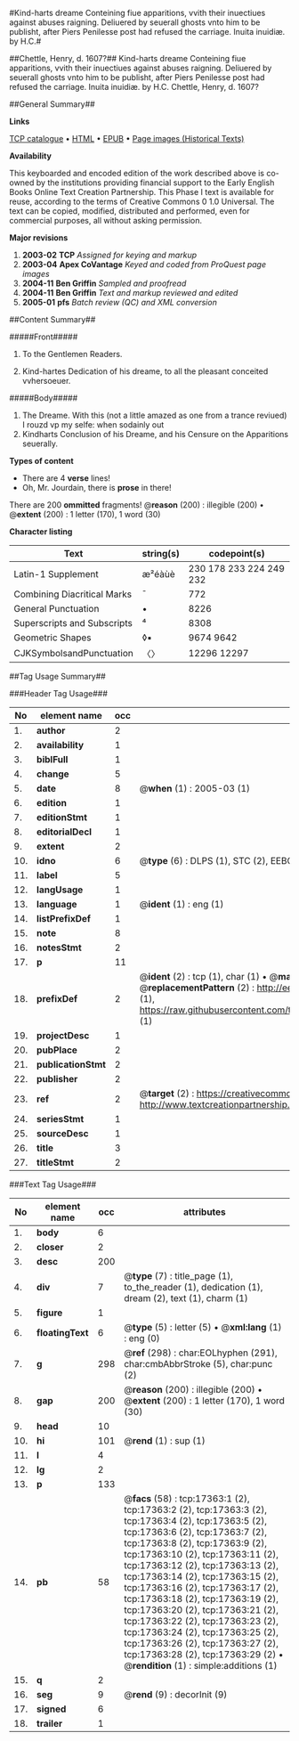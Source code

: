 #Kind-harts dreame Conteining fiue apparitions, vvith their inuectiues against abuses raigning. Deliuered by seuerall ghosts vnto him to be publisht, after Piers Penilesse post had refused the carriage. Inuita inuidiæ. by H.C.#

##Chettle, Henry, d. 1607?##
Kind-harts dreame Conteining fiue apparitions, vvith their inuectiues against abuses raigning. Deliuered by seuerall ghosts vnto him to be publisht, after Piers Penilesse post had refused the carriage. Inuita inuidiæ. by H.C.
Chettle, Henry, d. 1607?

##General Summary##

**Links**

[TCP catalogue](http://www.ota.ox.ac.uk/tcp/)  • 
[HTML](http://tei.it.ox.ac.uk/tcp/Texts-HTML/free/A18/A18595.html)  • 
[EPUB](http://tei.it.ox.ac.uk/tcp/Texts-EPUB/free/A18/A18595.epub) • 
[Page images (Historical Texts)](https://data.historicaltexts.jisc.ac.uk/view?pubId=eebo-99852060e&pageId=eebo-99852060e-17363-1)

**Availability**

This keyboarded and encoded edition of the
	       work described above is co-owned by the institutions
	       providing financial support to the Early English Books
	       Online Text Creation Partnership. This Phase I text is
	       available for reuse, according to the terms of Creative
	       Commons 0 1.0 Universal. The text can be copied,
	       modified, distributed and performed, even for
	       commercial purposes, all without asking permission.

**Major revisions**

1. __2003-02__ __TCP__ *Assigned for keying and markup*
1. __2003-04__ __Apex CoVantage__ *Keyed and coded from ProQuest page images*
1. __2004-11__ __Ben Griffin__ *Sampled and proofread*
1. __2004-11__ __Ben Griffin__ *Text and markup reviewed and edited*
1. __2005-01__ __pfs__ *Batch review (QC) and XML conversion*

##Content Summary##

#####Front#####

1. To the Gentlemen Readers.

1. Kind-hartes Dedication of his dreame, to all the pleasant conceited vvhersoeuer.

#####Body#####

1. The Dreame.
With this (not a little amazed as one from a trance reviued) I rouzd vp my selfe: when sodainly out 
1. Kindharts Conclusion of his Dreame, and his Censure on the Apparitions seuerally.

**Types of content**

  * There are 4 **verse** lines!
  * Oh, Mr. Jourdain, there is **prose** in there!

There are 200 **ommitted** fragments! 
 @__reason__ (200) : illegible (200)  •  @__extent__ (200) : 1 letter (170), 1 word (30)

**Character listing**


|Text|string(s)|codepoint(s)|
|---|---|---|
|Latin-1 Supplement|æ²éàùè|230 178 233 224 249 232|
|Combining             Diacritical Marks|̄|772|
|General Punctuation|•|8226|
|Superscripts             and Subscripts|⁴|8308|
|Geometric Shapes|◊▪|9674 9642|
|CJKSymbolsandPunctuation|〈〉|12296 12297|

##Tag Usage Summary##

###Header Tag Usage###

|No|element name|occ|attributes|
|---|---|---|---|
|1.|__author__|2||
|2.|__availability__|1||
|3.|__biblFull__|1||
|4.|__change__|5||
|5.|__date__|8| @__when__ (1) : 2005-03 (1)|
|6.|__edition__|1||
|7.|__editionStmt__|1||
|8.|__editorialDecl__|1||
|9.|__extent__|2||
|10.|__idno__|6| @__type__ (6) : DLPS (1), STC (2), EEBO-CITATION (1), PROQUEST (1), VID (1)|
|11.|__label__|5||
|12.|__langUsage__|1||
|13.|__language__|1| @__ident__ (1) : eng (1)|
|14.|__listPrefixDef__|1||
|15.|__note__|8||
|16.|__notesStmt__|2||
|17.|__p__|11||
|18.|__prefixDef__|2| @__ident__ (2) : tcp (1), char (1)  •  @__matchPattern__ (2) : ([0-9\-]+):([0-9IVX]+) (1), (.+) (1)  •  @__replacementPattern__ (2) : http://eebo.chadwyck.com/downloadtiff?vid=$1&page=$2 (1), https://raw.githubusercontent.com/textcreationpartnership/Texts/master/tcpchars.xml#$1 (1)|
|19.|__projectDesc__|1||
|20.|__pubPlace__|2||
|21.|__publicationStmt__|2||
|22.|__publisher__|2||
|23.|__ref__|2| @__target__ (2) : https://creativecommons.org/publicdomain/zero/1.0/ (1), http://www.textcreationpartnership.org/docs/. (1)|
|24.|__seriesStmt__|1||
|25.|__sourceDesc__|1||
|26.|__title__|3||
|27.|__titleStmt__|2||


###Text Tag Usage###

|No|element name|occ|attributes|
|---|---|---|---|
|1.|__body__|6||
|2.|__closer__|2||
|3.|__desc__|200||
|4.|__div__|7| @__type__ (7) : title_page (1), to_the_reader (1), dedication (1), dream (2), text (1), charm (1)|
|5.|__figure__|1||
|6.|__floatingText__|6| @__type__ (5) : letter (5)  •  @__xml:lang__ (1) : eng (0)|
|7.|__g__|298| @__ref__ (298) : char:EOLhyphen (291), char:cmbAbbrStroke (5), char:punc (2)|
|8.|__gap__|200| @__reason__ (200) : illegible (200)  •  @__extent__ (200) : 1 letter (170), 1 word (30)|
|9.|__head__|10||
|10.|__hi__|101| @__rend__ (1) : sup (1)|
|11.|__l__|4||
|12.|__lg__|2||
|13.|__p__|133||
|14.|__pb__|58| @__facs__ (58) : tcp:17363:1 (2), tcp:17363:2 (2), tcp:17363:3 (2), tcp:17363:4 (2), tcp:17363:5 (2), tcp:17363:6 (2), tcp:17363:7 (2), tcp:17363:8 (2), tcp:17363:9 (2), tcp:17363:10 (2), tcp:17363:11 (2), tcp:17363:12 (2), tcp:17363:13 (2), tcp:17363:14 (2), tcp:17363:15 (2), tcp:17363:16 (2), tcp:17363:17 (2), tcp:17363:18 (2), tcp:17363:19 (2), tcp:17363:20 (2), tcp:17363:21 (2), tcp:17363:22 (2), tcp:17363:23 (2), tcp:17363:24 (2), tcp:17363:25 (2), tcp:17363:26 (2), tcp:17363:27 (2), tcp:17363:28 (2), tcp:17363:29 (2)  •  @__rendition__ (1) : simple:additions (1)|
|15.|__q__|2||
|16.|__seg__|9| @__rend__ (9) : decorInit (9)|
|17.|__signed__|6||
|18.|__trailer__|1||
